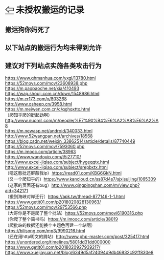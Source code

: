 # [⇦][] 未授权搬运的记录  
## 搬运狗你妈死了
## 以下站点的搬运行为均未得到允许     
## 建议对下列站点实施各类攻击行为  
  
https://www.qhmanhua.com/yxgl/13780.html  
https://52movs.com/mov/23608938.php  
https://m.paopaoche.net/xia/410493  
https://wap.shouji.com.cn/down/1548986.html  
https://m.cr173.com/x/803268  
http://www.osheep.cn/3958.html  
https://m.meiwen.com.cn/c/qghqxttx.html  
（爬知乎爬的挺起劲啊）http://www.nuomil.com/m/people/%E7%90%B4%E6%A2%A8%E6%A2%A8  
https://m.newasp.net/android/340033.html  
http://www.52wangpan.net/archives/18568  
https://blog.csdn.net/weixin_33862514/article/details/87740449  
https://52movs.com/mov/7593060.php  
https://m.imooc.com/article/38963  
https://www.wandouip.com/t5i27710/  
http://www.excel-jiqiao.com/subject/hygeqqtx.html  
http://www.excel-jiqiao.com/subject/srepbxtx.html  
（嗯这憨批还屏蔽我ip）https://read01.com/KBG6GkN.html  
（又一个爬知乎的）https://www.kancloud.cn/ss87d4s7/sjxisuijing/1065309  
（这家的页面还有bug）http://www.qingpingshan.com/m/view.php?aid=342171  
（搬到海峡对岸还行）https://apk.tw/thread-877146-1-1.html  
https://www.getit01.com/p2018020828130963/  
https://52movs.com/mov/29753566.php  
（大哥你是不是爬了整个批站）https://52movs.com/mov/6190316.php  
（你爬了整个简书吗）https://m.imooc.com/article/38019  
（爬批站的数据还能换个主题色再建一个站啊）https://bilisong.com/mp3/9990216.html  
（还在用http明文的屑站）http://www.php-master.com/post/325417.html  
https://unordered.org/timelines/5801dd31dd000000  
https://www.getit01.com/p2018020927939217/  
https://www.xuejiayuan.net/blog/6349d5af24094d9db46832c92ff830e8  
 


[⇦]: Guide.md
